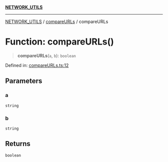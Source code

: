 [**NETWORK_UTILS**](../../README.md)

***

[NETWORK_UTILS](../../README.md) / [compareURLs](../README.md) / compareURLs

# Function: compareURLs()

> **compareURLs**(`a`, `b`): `boolean`

Defined in: [compareURLs.ts:12](https://github.com/dailker/everyutil/blob/9ec04d41a381dab61073bf86e9abc70eaf55066d/src/network/compareURLs.ts#L12)

## Parameters

### a

`string`

### b

`string`

## Returns

`boolean`

